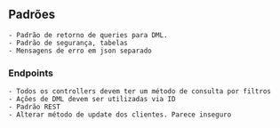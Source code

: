 ## Padrões
    - Padrão de retorno de queries para DML.
    - Padrão de segurança, tabelas
    - Mensagens de erro em json separado
### Endpoints
    - Todos os controllers devem ter um método de consulta por filtros
    - Ações de DML devem ser utilizadas via ID
    - Padrão REST
    - Alterar método de update dos clientes. Parece inseguro